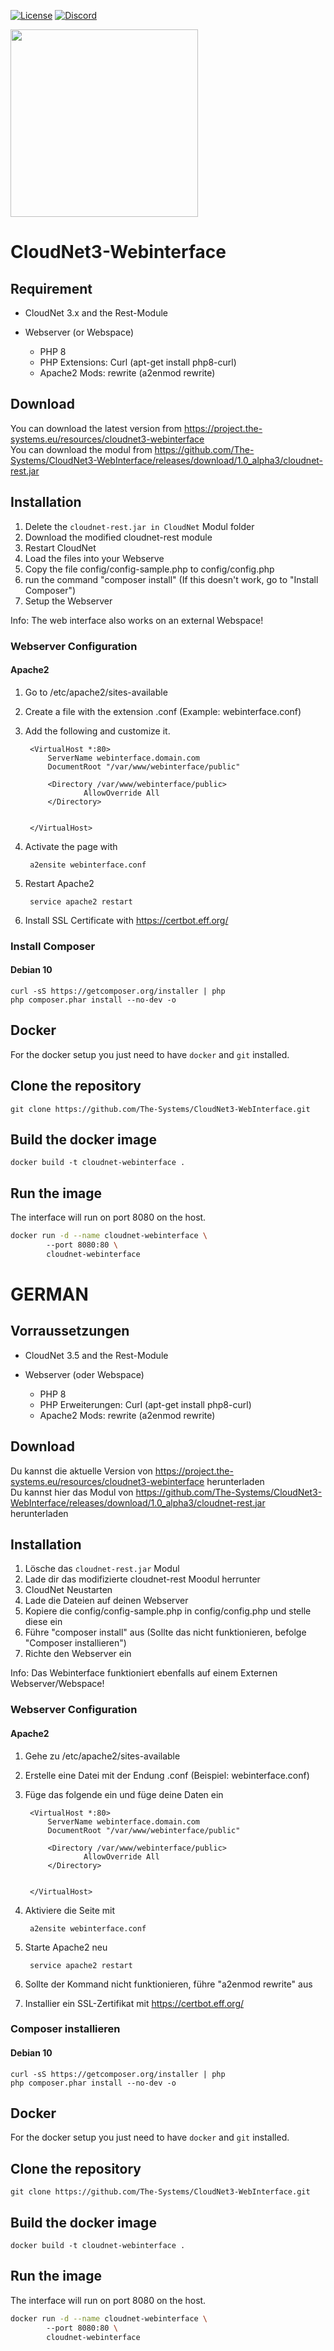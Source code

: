 [![License](https://img.shields.io/badge/License-Apache%202.0-blue.svg)](https://opensource.org/licenses/Apache-2.0)
[![Discord](https://img.shields.io/discord/340197684688453632.svg?label=&logo=discord&logoColor=ffffff&color=7389D8&labelColor=6A7EC2)](https://discord.gg/CYHuDpx)
<br>

<img src="https://cdn.the-systems.eu/icon-transparent-banner.png" width="300px" />

# <b>CloudNet3-Webinterface</b>

## Requirement

- CloudNet 3.x and the Rest-Module

- Webserver (or Webspace)
    - PHP 8
    - PHP Extensions: Curl (apt-get install php8-curl)
    - Apache2 Mods: rewrite (a2enmod rewrite)

## Download

You can download the latest version from https://project.the-systems.eu/resources/cloudnet3-webinterface<br/>
You can download the modul from https://github.com/The-Systems/CloudNet3-WebInterface/releases/download/1.0_alpha3/cloudnet-rest.jar

## Installation

1. Delete the ```cloudnet-rest.jar in CloudNet``` Modul folder
2. Download the modified cloudnet-rest module
3. Restart CloudNet
4. Load the files into your Webserve
5. Copy the file config/config-sample.php to config/config.php
6. run the command "composer install" (If this doesn't work, go to "Install Composer")
7. Setup the Webserver

Info: The web interface also works on an external Webspace!

### Webserver Configuration

#### Apache2

1. Go to /etc/apache2/sites-available
2. Create a file with the extension .conf
   (Example: webinterface.conf)
3. Add the following and customize it.

        <VirtualHost *:80>
            ServerName webinterface.domain.com
            DocumentRoot "/var/www/webinterface/public"

            <Directory /var/www/webinterface/public>
                    AllowOverride All
            </Directory>


        </VirtualHost>

4. Activate the page with

        a2ensite webinterface.conf

5. Restart Apache2

        service apache2 restart

7. Install SSL Certificate with https://certbot.eff.org/

### Install Composer

#### Debian 10

    curl -sS https://getcomposer.org/installer | php
    php composer.phar install --no-dev -o

## Docker

For the docker setup you just need to have `docker` and `git` installed.

## Clone the repository
``git clone https://github.com/The-Systems/CloudNet3-WebInterface.git``

## Build the docker image

``docker build -t cloudnet-webinterface .``

## Run the image

The interface will run on port 8080 on the host.

```bash
docker run -d --name cloudnet-webinterface \ 
        --port 8080:80 \
        cloudnet-webinterface
``` 
# GERMAN

## Vorraussetzungen

- CloudNet 3.5 and the Rest-Module

- Webserver (oder Webspace)
    - PHP 8
    - PHP Erweiterungen: Curl (apt-get install php8-curl)
    - Apache2 Mods: rewrite (a2enmod rewrite)

## Download

Du kannst die aktuelle Version von https://project.the-systems.eu/resources/cloudnet3-webinterface herunterladen<br/>
Du kannst hier das Modul von https://github.com/The-Systems/CloudNet3-WebInterface/releases/download/1.0_alpha3/cloudnet-rest.jar herunterladen

## Installation

1. Lösche das ```cloudnet-rest.jar``` Modul
2. Lade dir das modifizierte cloudnet-rest Moodul herrunter
3. CloudNet Neustarten
4. Lade die Dateien auf deinen Webserver
5. Kopiere die config/config-sample.php in config/config.php und stelle diese ein
6. Führe "composer install" aus (Sollte das nicht funktionieren, befolge "Composer installieren")
7. Richte den Webserver ein

Info: Das Webinterface funktioniert ebenfalls auf einem Externen Webserver/Webspace!

### Webserver Configuration

#### Apache2

1. Gehe zu /etc/apache2/sites-available
2. Erstelle eine Datei mit der Endung .conf
   (Beispiel: webinterface.conf)
3. Füge das folgende ein und füge deine Daten ein

        <VirtualHost *:80>
            ServerName webinterface.domain.com
            DocumentRoot "/var/www/webinterface/public"

            <Directory /var/www/webinterface/public>
                    AllowOverride All
            </Directory>


        </VirtualHost>

4. Aktiviere die Seite mit

        a2ensite webinterface.conf

5. Starte Apache2 neu

        service apache2 restart

6. Sollte der Kommand nicht funktionieren, führe "a2enmod rewrite" aus

7. Installier ein SSL-Zertifikat mit https://certbot.eff.org/

### Composer installieren

#### Debian 10

    curl -sS https://getcomposer.org/installer | php
    php composer.phar install --no-dev -o

## Docker

For the docker setup you just need to have `docker` and `git` installed.

## Clone the repository
``git clone https://github.com/The-Systems/CloudNet3-WebInterface.git``

## Build the docker image

``docker build -t cloudnet-webinterface .``

## Run the image

The interface will run on port 8080 on the host.

```bash
docker run -d --name cloudnet-webinterface \ 
        --port 8080:80 \
        cloudnet-webinterface
```
